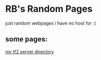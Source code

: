 # RB's Random Pages
just random webpages i have no host for :(

## some pages:
[my tf2 server directory](https://rbryanyt.github.io/RBsRandomPages/rbs_tf_server_dir/rbs_tf_server_dir.htm)
